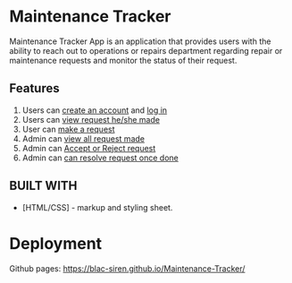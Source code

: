 # Maintenance Tracker

Maintenance Tracker App is an application that provides users with the ability to reach out to operations or repairs department regarding repair or maintenance requests and monitor the status of their request.

## Features
1. Users can [create an account](https://blac-siren.github.io/Maintenance-Tracker/signup.html) and [log in](https://blac-siren.github.io/Maintenance-Tracker/login.html) 
2. Users can [view request he/she made](https://blac-siren.github.io/Maintenance-Tracker/user_dashboard.html)
3. User can [make a request](https://blac-siren.github.io/Maintenance-Tracker/make_request.html)
4. Admin can [view all request made](https://blac-siren.github.io/Maintenance-Tracker/all_request.html)
5. Admin can [Accept or Reject request](https://blac-siren.github.io/Maintenance-Tracker/all_request.html)
6. Admin can [can resolve request once done](https://blac-siren.github.io/Maintenance-Tracker/admin_dashboard.html)

## BUILT WITH
* [HTML/CSS] - markup and styling sheet.

# Deployment
Github pages: https://blac-siren.github.io/Maintenance-Tracker/
 
